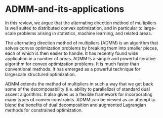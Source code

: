 # ADMM-and-its-applications
In this review, we argue that the alternating direction method of multipliers is well suited to distributed convex optimization, and in particular to large-scale problems arising in statistics, machine learning, and related areas.

The alternating direction method of multipliers (ADMM) is an algorithm that solves convex optimization problems by breaking them into smaller pieces, each of which is then easier to handle. It has recently found wide application in a number of areas. ADMM Is a simple and powerful iterative algorithm for convex optimization problems. It is much faster than conventional methods. It has emerged as a powerful technique for largescale structured optimization.

ADMM extends the method of multipliers in such a way that we get back some of the decomposability (i.e. ability to parallelize) of standard dual ascent algorithms. It also gives us a flexible framework for incorporating many types of convex constraints. ADMM can be viewed as an attempt to blend the benefits of dual decomposition and augmented Lagrangian methods for constrained optimization.
